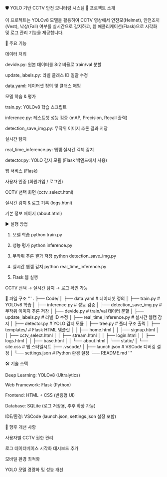 🛡️ YOLO 기반 CCTV 안전 모니터링 시스템
📌 프로젝트 소개

이 프로젝트는 YOLOv8 모델을 활용하여 CCTV 영상에서 안전모(Helmet), 안전조끼(Vest), 낙상(Fall) 여부를 실시간으로 감지하고, 웹 애플리케이션(Flask)으로 시각화 및 로그 관리 기능을 제공합니다.

🚀 주요 기능

데이터 처리

devide.py: 원본 데이터를 8:2 비율로 train/val 분할

update_labels.py: 라벨 클래스 ID 일괄 수정

data.yaml: 데이터셋 정의 및 클래스 매핑

모델 학습 & 평가

train.py: YOLOv8 학습 스크립트

inference.py: 테스트셋 성능 검증 (mAP, Precision, Recall 출력)

detection_save_img.py: 무작위 이미지 추론 결과 저장

실시간 탐지

real_time_inference.py: 웹캠 실시간 객체 감지

detector.py: YOLO 감지 모듈 (Flask 백엔드에서 사용)

웹 서비스 (Flask)

사용자 인증 (회원가입 / 로그인)

CCTV 선택 화면 (cctv_select.html)

실시간 감지 & 로그 기록 (logs.html)

기본 정보 페이지 (about.html)

▶️ 실행 방법
1. 모델 학습
python train.py

2. 성능 평가
python inference.py

3. 무작위 추론 결과 저장
python detection_save_img.py

4. 실시간 웹캠 감지
python real_time_inference.py

5. Flask 웹 실행

CCTV 선택 → 실시간 탐지 → 로그 확인 가능

📂 파일 구조
'''
.
├── Code/
│   ├── data.yaml              # 데이터셋 정의
│   ├── train.py               # YOLOv8 학습
│   ├── inference.py           # 성능 검증
│   ├── detection_save_img.py  # 무작위 이미지 추론 저장
│   ├── devide.py              # train/val 데이터 분할
│   ├── update_labels.py       # 라벨 ID 수정
│   ├── real_time_inference.py # 실시간 웹캠 감지
│   ├── detector.py            # YOLO 감지 모듈
│   ├── tree.py                # 폴더 구조 출력
│   ├── templates/             # Flask HTML 템플릿
│   │   ├── home.html
│   │   ├── signup.html
│   │   ├── cctv_select.html
│   │   ├── stream.html
│   │   ├── login.html
│   │   ├── logs.html
│   │   ├── base.html
│   │   └── about.html
│   └── static/
│       └── site.css           # 웹 스타일시트
├── .vscode/
│   ├── launch.json            # VSCode 디버깅 설정
│   └── settings.json          # Python 환경 설정
└── README.md
'''

🛠️ 기술 스택

Deep Learning: YOLOv8 (Ultralytics)

Web Framework: Flask (Python)

Frontend: HTML + CSS (반응형 UI)

Database: SQLite (로그 저장용, 추후 확장 가능)

IDE/환경: VSCode (launch.json, settings.json 설정 포함)

📌 향후 개선 사항

사용자별 CCTV 권한 관리

로그 데이터베이스 시각화 대시보드 추가

모바일 환경 최적화

YOLO 모델 경량화 및 성능 개선
